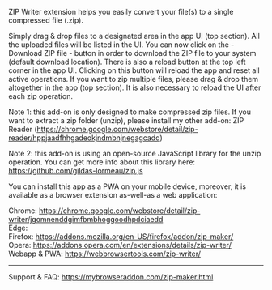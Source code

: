 ZIP Writer extension helps you easily convert your file(s) to a single compressed file (.zip).

Simply drag & drop files to a designated area in the app UI (top section). All the uploaded files will be listed in the UI. You can now click on the - Download ZIP file - button in order to download the ZIP file to your system (default download location). There is also a reload button at the top left corner in the app UI. Clicking on this button will reload the app and reset all active operations. If you want to zip multiple files, please drag & drop them altogether in the app (top section). It is also necessary to reload the UI after each zip operation.

Note 1: this add-on is only designed to make compressed zip files. If you want to extract a zip folder (unzip), please install my other add-on: ZIP Reader (https://chrome.google.com/webstore/detail/zip-reader/hppjaadfhhgadeokjndmbnjnegagcadd)

Note 2: this add-on is using an open-source JavaScript library for the unzip operation. You can get more info about this library here: https://github.com/gildas-lormeau/zip.js

You can install this app as a PWA on your mobile device, moreover, it is available as a browser extension as-well-as a web application:

Chrome: https://chrome.google.com/webstore/detail/zip-writer/jgomnenddgimfbmbhoggoodhpdciaedd  
Edge:  
Firefox: https://addons.mozilla.org/en-US/firefox/addon/zip-maker/  
Opera: https://addons.opera.com/en/extensions/details/zip-writer/  
Webapp & PWA: https://webbrowsertools.com/zip-writer/  

----------------------------------------------------------------------------

Support & FAQ: https://mybrowseraddon.com/zip-maker.html
